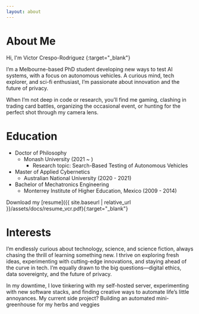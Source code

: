 ```yaml
---
layout: about 
---
```


# About Me

Hi, I'm Victor Crespo-Rodriguez [<i class="fa-solid fa-volume-high"></i>](https://tophonetics.com/pronounce/zW4vGRQGGZ5yRqEOcKJifhzlBJ9a4UAnKwMLF7EgRg/){:target="_blank"}

I’m a Melbourne-based PhD student developing new ways to test AI systems, with a focus on autonomous vehicles. A curious mind, tech explorer, and sci-fi enthusiast, I’m passionate about innovation and the future of privacy.

When I’m not deep in code or research, you’ll find me gaming, clashing in trading card battles, organizing the occasional event, or hunting for the perfect shot through my camera lens.

<!-- <br/> -->

# Education
* Doctor of Philosophy
  * Monash University (2021 ~ )
    * Research topic: Search-Based Testing of Autonomous Vehicles
* Master of Applied Cybernetics
  * Australian National University (2020 - 2021)
* Bachelor of Mechatronics Engineering 
  * Monterrey Institute of Higher Education, Mexico (2009 - 2014)

Download my [resume]({{ site.baseurl | relative_url }}/assets/docs/resume_vcr.pdf){:target="_blank"}

<!-- <br/> -->

<!-- # Professional Experience

<br/>

# Technical Skills

<br/> -->

# Interests
I’m endlessly curious about technology, science, and science fiction, always chasing the thrill of learning something new. I thrive on exploring fresh ideas, experimenting with cutting-edge innovations, and staying ahead of the curve in tech. I’m equally drawn to the big questions—digital ethics, data sovereignty, and the future of privacy.

In my downtime, I love tinkering with my self-hosted server, experimenting with new software stacks, and finding creative ways to automate life’s little annoyances. My current side project? Building an automated mini-greenhouse for my herbs and veggies <i class="fa-solid fa-seedling"></i>
